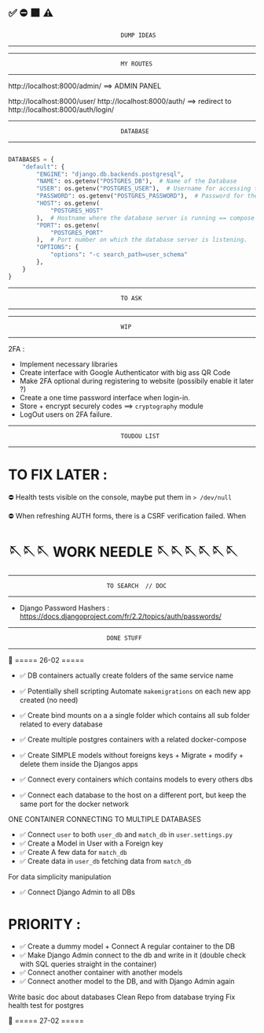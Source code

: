 ✅
⛔
🟧
⚠️
--------------------------------------------------------------------------------
									DUMP IDEAS
--------------------------------------------------------------------------------



--------------------------------------------------------------------------------
									MY ROUTES
--------------------------------------------------------------------------------
http://localhost:8000/admin/  ==>  ADMIN PANEL


http://localhost:8000/user/
http://localhost:8000/auth/  ==>  redirect to http://localhost:8000/auth/login/





--------------------------------------------------------------------------------
									DATABASE
--------------------------------------------------------------------------------

```python

DATABASES = {
    "default": {
        "ENGINE": "django.db.backends.postgresql",
        "NAME": os.getenv("POSTGRES_DB"),  # Name of the Database
        "USER": os.getenv("POSTGRES_USER"),  # Username for accessing the database
        "PASSWORD": os.getenv("POSTGRES_PASSWORD"),  # Password for the database user.
        "HOST": os.getenv(
            "POSTGRES_HOST"
        ),  # Hostname where the database server is running == compose service == Name of the db
        "PORT": os.getenv(
            "POSTGRES_PORT"
        ),  # Port number on which the database server is listening.
        "OPTIONS": {
            "options": "-c search_path=user_schema"
        },
    }
}

```


--------------------------------------------------------------------------------
									TO ASK
--------------------------------------------------------------------------------


--------------------------------------------------------------------------------
									WIP
--------------------------------------------------------------------------------

2FA :
- Implement necessary libraries
- Create interface with Google Authenticator with big ass QR Code
- Make 2FA optional during registering to website (possibily enable it later ?)
- Create a one time password interface when login-in.
- Store + encrypt securely codes ==> `cryptography` module
- LogOut users on 2FA failure.


--------------------------------------------------------------------------------
									TOUDOU LIST
--------------------------------------------------------------------------------
# TO FIX LATER :
⛔ Health tests visible on the console, maybe put them in  `> /dev/null`

⛔ When refreshing AUTH forms, there is a CSRF verification failed.
When


# 🪡🪡🪡        WORK NEEDLE        🪡🪡🪡🪡🪡🪡



--------------------------------------------------------------------------------
								TO SEARCH  // DOC
--------------------------------------------------------------------------------
- Django Password Hashers : https://docs.djangoproject.com/fr/2.2/topics/auth/passwords/


--------------------------------------------------------------------------------
								DONE STUFF
--------------------------------------------------------------------------------

📅  ===== 26-02 =====

- ✅ DB containers actually create folders of the same service name
- ✅ Potentially shell scripting Automate `makemigrations` on each new app created (no need)

- ✅ Create bind mounts on a a single folder which contains all sub folder related to every database
- ✅ Create multiple postgres containers with a related docker-compose
- ✅ Create SIMPLE models without foreigns keys + Migrate + modify + delete them inside the Djangos apps
- ✅ Connect every containers which contains models to every others dbs
- ✅ Connect each database to the host on a different port, but keep the same port for the docker network

ONE CONTAINER CONNECTING TO MULTIPLE DATABASES
- ✅ Connect `user` to both `user_db` and `match_db` in `user.settings.py`
- ✅ Create a Model in User with a Foreign key
- ✅ Create A few data for `match_db`
- ✅ Create data in `user_db` fetching data from `match_db`

For data simplicity manipulation
- ✅ Connect Django Admin to all DBs


# PRIORITY :
- ✅ Create a dummy model + Connect A regular container to the DB
- ✅ Make Django Admin connect to the db and write in it (double check with SQL queries straight in the container)
- ✅ Connect another container with another models
- ✅ Connect another model to the DB, and with Django Admin again


Write basic doc about databases
Clean Repo from database trying
 Fix health test for postgres

📅  ===== 27-02 =====